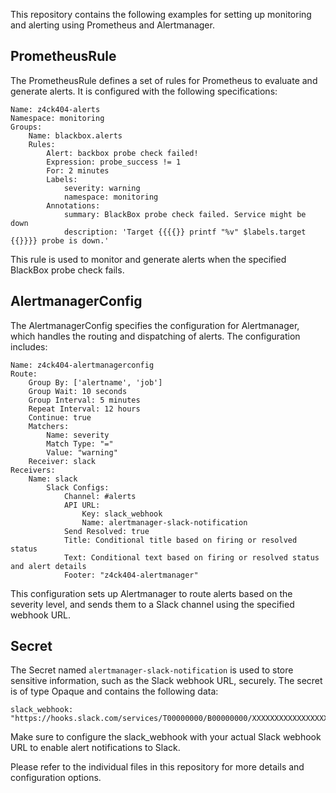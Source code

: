 This repository contains the following examples for setting up monitoring and alerting using Prometheus and Alertmanager.

## PrometheusRule

The PrometheusRule defines a set of rules for Prometheus to evaluate and generate alerts. It is configured with the following specifications:

    Name: z4ck404-alerts
    Namespace: monitoring
    Groups:
        Name: blackbox.alerts
        Rules:
            Alert: backbox probe check failed!
            Expression: probe_success != 1
            For: 2 minutes
            Labels:
                severity: warning
                namespace: monitoring
            Annotations:
                summary: BlackBox probe check failed. Service might be down
                description: 'Target {{{{}} printf "%v" $labels.target {{}}}} probe is down.'

This rule is used to monitor and generate alerts when the specified BlackBox probe check fails.

## AlertmanagerConfig

The AlertmanagerConfig specifies the configuration for Alertmanager, which handles the routing and dispatching of alerts. The configuration includes:

    Name: z4ck404-alertmanagerconfig
    Route:
        Group By: ['alertname', 'job']
        Group Wait: 10 seconds
        Group Interval: 5 minutes
        Repeat Interval: 12 hours
        Continue: true
        Matchers:
            Name: severity
            Match Type: "="
            Value: "warning"
        Receiver: slack
    Receivers:
        Name: slack
            Slack Configs:
                Channel: #alerts
                API URL:
                    Key: slack_webhook
                    Name: alertmanager-slack-notification
                Send Resolved: true
                Title: Conditional title based on firing or resolved status
                Text: Conditional text based on firing or resolved status and alert details
                Footer: "z4ck404-alertmanager"

This configuration sets up Alertmanager to route alerts based on the severity level, and sends them to a Slack channel using the specified webhook URL.

## Secret

The Secret named `alertmanager-slack-notification` is used to store sensitive information, such as the Slack webhook URL, securely. The secret is of type Opaque and contains the following data:

    slack_webhook: "https://hooks.slack.com/services/T00000000/B00000000/XXXXXXXXXXXXXXXXXXXXXXXX"

Make sure to configure the slack_webhook with your actual Slack webhook URL to enable alert notifications to Slack.

Please refer to the individual files in this repository for more details and configuration options.